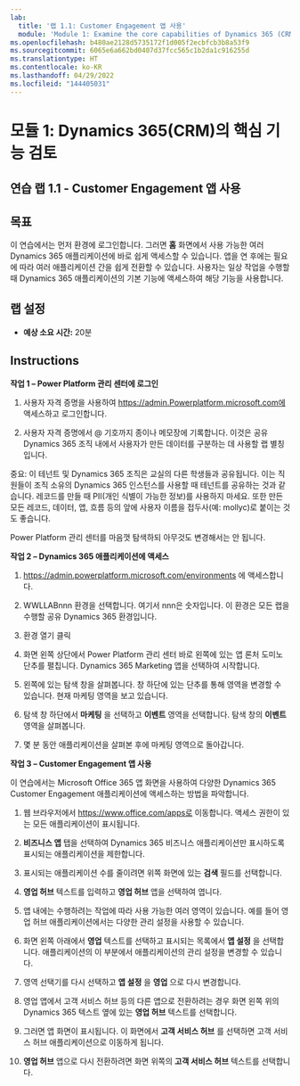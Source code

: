 ```yaml
---
lab:
  title: '랩 1.1: Customer Engagement 앱 사용'
  module: 'Module 1: Examine the core capabilities of Dynamics 365 (CRM)'
ms.openlocfilehash: b480ae2128d5735172f1d005f2ecbfcb3b8a53f9
ms.sourcegitcommit: 6065e6a662bd0407d37fcc565c1b2da1c916255d
ms.translationtype: HT
ms.contentlocale: ko-KR
ms.lasthandoff: 04/29/2022
ms.locfileid: "144405031"
---
```

<a name="module-1-examine-the-core-capabilities-of-dynamics-365-crm"></a>모듈 1: Dynamics 365(CRM)의 핵심 기능 검토
========================

## <a name="practice-lab-11---work-with-customer-engagement-apps"></a>연습 랩 1.1 - Customer Engagement 앱 사용 

## <a name="objectives"></a>목표

이 연습에서는 먼저 환경에 로그인합니다. 그러면 **홈** 화면에서 사용 가능한 여러 Dynamics 365 애플리케이션에 바로 쉽게 액세스할 수 있습니다. 앱을 연 후에는 필요에 따라 여러 애플리케이션 간을 쉽게 전환할 수 있습니다. 사용자는 일상 작업을 수행할 때 Dynamics 365 애플리케이션의 기본 기능에 액세스하여 해당 기능을 사용합니다.


## <a name="lab-setup"></a>랩 설정

  - **예상 소요 시간:** 20분

## <a name="instructions"></a>Instructions

**작업 1 – Power Platform 관리 센터에 로그인**

1. 사용자 자격 증명을 사용하여 https://admin.Powerplatform.microsoft.com에 액세스하고 로그인합니다.

2. 사용자 자격 증명에서 @ 기호까지 종이나 메모장에 기록합니다. 이것은 공유 Dynamics 365 조직 내에서 사용자가 만든 데이터를 구분하는 데 사용할 랩 별칭입니다.

중요: 이 테넌트 및 Dynamics 365 조직은 교실의 다른 학생들과 공유됩니다. 이는 직원들이 조직 소유의 Dynamics 365 인스턴스를 사용할 때 테넌트를 공유하는 것과 같습니다. 레코드를 만들 때 PII(개인 식별이 가능한 정보)를 사용하지 마세요. 또한 만든 모든 레코드, 데이터, 앱, 흐름 등의 앞에 사용자 이름을 접두사(예: mollyc)로 붙이는 것도 좋습니다.

Power Platform 관리 센터를 마음껏 탐색하되 아무것도 변경해서는 안 됩니다.

**작업 2 – Dynamics 365 애플리케이션에 액세스**

1. https://admin.powerplatform.microsoft.com/environments 에 액세스합니다.

2. WWLLABnnn 환경을 선택합니다. 여기서 nnn은 숫자입니다. 이 환경은 모든 랩을 수행할 공유 Dynamics 365 환경입니다.

3. 환경 열기 클릭

4. 화면 왼쪽 상단에서 Power Platform 관리 센터 바로 왼쪽에 있는 앱 론처 도미노 단추를 펼칩니다. Dynamics 365 Marketing 앱을 선택하여 시작합니다.

5. 왼쪽에 있는 탐색 창을 살펴봅니다. 창 하단에 있는 단추를 통해 영역을 변경할 수 있습니다. 현재 마케팅 영역을 보고 있습니다.

6. 탐색 창 하단에서 **마케팅** 을 선택하고 **이벤트** 영역을 선택합니다. 탐색 창의 **이벤트** 영역을 살펴봅니다.

7. 몇 분 동안 애플리케이션을 살펴본 후에 마케팅 영역으로 돌아갑니다.

**작업 3 – Customer Engagement 앱 사용**

이 연습에서는 Microsoft Office 365 앱 화면을 사용하여 다양한 Dynamics 365 Customer Engagement 애플리케이션에 액세스하는 방법을 파악합니다.

1.  웹 브라우저에서 https://www.office.com/apps로 이동합니다. 액세스 권한이 있는 모든 애플리케이션이 표시됩니다.   

2.  **비즈니스 앱** 탭을 선택하여 Dynamics 365 비즈니스 애플리케이션만 표시하도록 표시되는 애플리케이션을 제한합니다.   

3.  표시되는 애플리케이션 수를 줄이려면 위쪽 화면에 있는 **검색** 필드를 선택합니다. 
 
4.  **영업 허브** 텍스트를 입력하고 **영업 허브** 앱을 선택하여 엽니다.   

5. 앱 내에는 수행하려는 작업에 따라 사용 가능한 여러 영역이 있습니다. 예를 들어 영업 허브 애플리케이션에서는 다양한 관리 설정을 사용할 수 있습니다. 

6. 화면 왼쪽 아래에서 **영업** 텍스트를 선택하고 표시되는 목록에서 **앱 설정** 을 선택합니다.  애플리케이션의 이 부분에서 애플리케이션의 관리 설정을 변경할 수 있습니다.  

7. 영역 선택기를 다시 선택하고 **앱 설정** 을 **영업** 으로 다시 변경합니다.

8. 영업 앱에서 고객 서비스 허브 등의 다른 앱으로 전환하려는 경우 화면 왼쪽 위의 Dynamics 365 텍스트 옆에 있는 **영업 허브** 텍스트를 선택합니다. 

9. 그러면 앱 화면이 표시됩니다. 이 화면에서 **고객 서비스 허브** 를 선택하면 고객 서비스 허브 애플리케이션으로 이동하게 됩니다. 

10. **영업 허브** 앱으로 다시 전환하려면 화면 위쪽의 **고객 서비스 허브** 텍스트를 선택합니다. 
